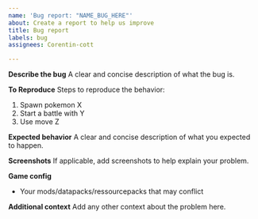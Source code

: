 ```yaml
---
name: 'Bug report: "NAME_BUG_HERE"'
about: Create a report to help us improve
title: Bug report
labels: bug
assignees: Corentin-cott

---
```


**Describe the bug**
A clear and concise description of what the bug is.

**To Reproduce**
Steps to reproduce the behavior:
1. Spawn pokemon X
2. Start a battle with Y
3. Use move Z

**Expected behavior**
A clear and concise description of what you expected to happen.

**Screenshots**
If applicable, add screenshots to help explain your problem.

**Game config**
 - Your mods/datapacks/ressourcepacks that may conflict

**Additional context**
Add any other context about the problem here.
